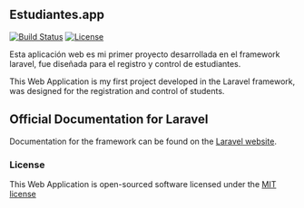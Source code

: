 ## Estudiantes.app

[![Build Status](https://travis-ci.org/laravel/framework.svg)](https://travis-ci.org/laravel/framework)
[![License](https://poser.pugx.org/laravel/framework/license.svg)](https://packagist.org/packages/laravel/framework)

Esta aplicación web es mi primer proyecto desarrollada en el framework laravel, fue diseñada para el registro y control de estudiantes.

This Web Application is my first project developed in the Laravel framework, was designed for the registration and control of students.

## Official Documentation for Laravel
Documentation for the framework can be found on the [Laravel website](http://laravel.com/docs).


### License

This Web Application is open-sourced software licensed under the [MIT license](http://opensource.org/licenses/MIT)
